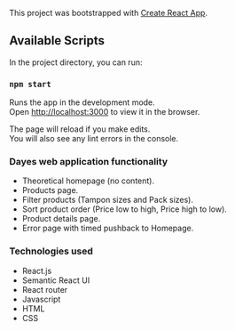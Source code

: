 This project was bootstrapped with [Create React App](https://github.com/facebook/create-react-app).

## Available Scripts

In the project directory, you can run:

### `npm start`

Runs the app in the development mode.<br>
Open [http://localhost:3000](http://localhost:3000) to view it in the browser.

The page will reload if you make edits.<br>
You will also see any lint errors in the console.


### Dayes web application functionality

- Theoretical homepage (no content).
- Products page.
- Filter products (Tampon sizes and Pack sizes).
- Sort product order (Price low to high, Price high to low).
- Product details page.
- Error page with timed pushback to Homepage.


### Technologies used

- React.js 
- Semantic React UI 
- React router 
- Javascript 
- HTML 
- CSS
